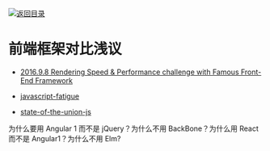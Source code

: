 [![返回目录](https://i.postimg.cc/50XLzC7C/image.png)](https://parg.co/UGZ)

# 前端框架对比浅议

- [2016.9.8 Rendering Speed & Performance challenge with Famous Front-End Framework](https://medium.com/thothzocial-engineering/rendering-speed-performance-challenge-with-famous-front-end-framework-196c876a68af#.arvqhres6)

- [javascript-fatigue](https://medium.com/@ericclemmons/javascript-fatigue-48d4011b6fc4#.8okr4h152)
  >
- [state-of-the-union-js](https://medium.com/@matthiasak/state-of-the-union-js-d664bdbffd14#.9agxss2s2)

为什么要用 Angular 1 而不是 jQuery？为什么不用 BackBone？为什么用 React 而不是 Angular1？为什么不用 Elm?
